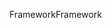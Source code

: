 <span data-ttu-id="7983c-101">Framework</span><span class="sxs-lookup"><span data-stu-id="7983c-101">Framework</span></span>
